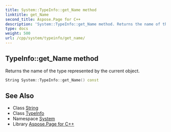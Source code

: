 ```yaml
---
title: System::TypeInfo::get_Name method
linktitle: get_Name
second_title: Aspose.Page for C++
description: 'System::TypeInfo::get_Name method. Returns the name of the type represented by the current object in C++.'
type: docs
weight: 500
url: /cpp/system/typeinfo/get_name/
---
```

## TypeInfo::get_Name method


Returns the name of the type represented by the current object.

```cpp
String System::TypeInfo::get_Name() const
```

## See Also

* Class [String](../../string/)
* Class [TypeInfo](../)
* Namespace [System](../../)
* Library [Aspose.Page for C++](../../../)
